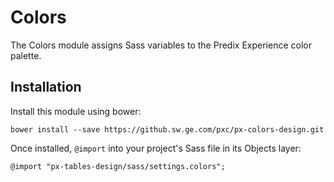 # Colors

The Colors module assigns Sass variables to the Predix Experience color palette.

## Installation

Install this module using bower:

    bower install --save https://github.sw.ge.com/pxc/px-colors-design.git

Once installed, `@import` into your project's Sass file in its Objects layer:

    @import "px-tables-design/sass/settings.colors";
